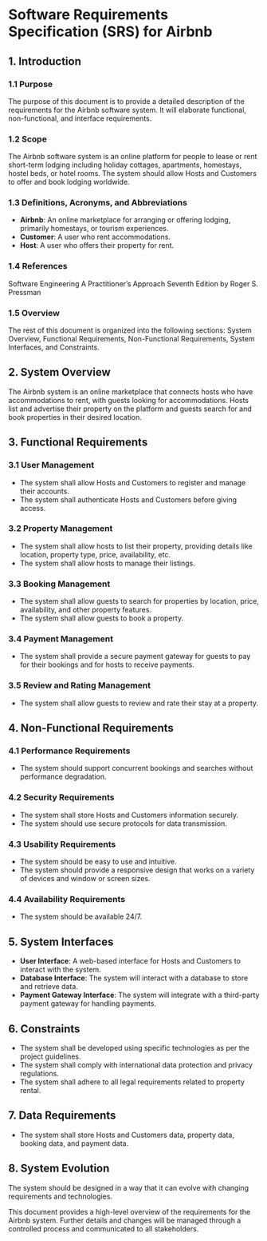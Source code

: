 # Software Requirements Specification (SRS) for Airbnb

## 1. Introduction

### 1.1 Purpose
The purpose of this document is to provide a detailed description of the requirements for the Airbnb software system. It will elaborate functional, non-functional, and interface requirements.

### 1.2 Scope
The Airbnb software system is an online platform for people to lease or rent short-term lodging including holiday cottages, apartments, homestays, hostel beds, or hotel rooms. The system should allow Hosts and Customers to offer and book lodging worldwide.

### 1.3 Definitions, Acronyms, and Abbreviations
- **Airbnb**: An online marketplace for arranging or offering lodging, primarily homestays, or tourism experiences.
- **Customer**: A  user who rent accommodations.
- **Host**: A user who offers their property for rent.

### 1.4 References
Software Engineering A Practitioner’s Approach Seventh Edition by Roger S. Pressman

### 1.5 Overview
The rest of this document is organized into the following sections: System Overview, Functional Requirements, Non-Functional Requirements, System Interfaces, and Constraints.

## 2. System Overview
The Airbnb system is an online marketplace that connects hosts who have accommodations to rent, with guests looking for accommodations. Hosts list and advertise their property on the platform and guests search for and book properties in their desired location.

## 3. Functional Requirements

### 3.1 User Management
- The system shall allow Hosts and Customers to register and manage their accounts.
- The system shall authenticate Hosts and Customers before giving access.

### 3.2 Property Management
- The system shall allow hosts to list their property, providing details like location, property type, price, availability, etc.
- The system shall allow hosts to manage their listings.

### 3.3 Booking Management
- The system shall allow guests to search for properties by location, price, availability, and other property features.
- The system shall allow guests to book a property.

### 3.4 Payment Management
- The system shall provide a secure payment gateway for guests to pay for their bookings and for hosts to receive payments.

### 3.5 Review and Rating Management
- The system shall allow guests to review and rate their stay at a property.

## 4. Non-Functional Requirements

### 4.1 Performance Requirements
- The system should support concurrent bookings and searches without performance degradation.

### 4.2 Security Requirements
- The system shall store Hosts and Customers information securely.
- The system should use secure protocols for data transmission.

### 4.3 Usability Requirements
- The system should be easy to use and intuitive.
- The system should provide a responsive design that works on a variety of devices and window or screen sizes.

### 4.4 Availability Requirements
- The system should be available 24/7.

## 5. System Interfaces
- **User Interface**: A web-based interface for Hosts and Customers to interact with the system.
- **Database Interface**: The system will interact with a database to store and retrieve data.
- **Payment Gateway Interface**: The system will integrate with a third-party payment gateway for handling payments.

## 6. Constraints
- The system shall be developed using specific technologies as per the project guidelines.
- The system shall comply with international data protection and privacy regulations.
- The system shall adhere to all legal requirements related to property rental.

## 7. Data Requirements
- The system shall store Hosts and Customers data, property data, booking data, and payment data.

## 8. System Evolution
The system should be designed in a way that it can evolve with changing requirements and technologies.

This document provides a high-level overview of the requirements for the Airbnb system. Further details and changes will be managed through a controlled process and communicated to all stakeholders.
